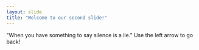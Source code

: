 ```yaml
---
layout: slide
title: "Welcome to our second slide!"
---
```

"When you have something to say silence is a lie."
Use the left arrow to go back!
